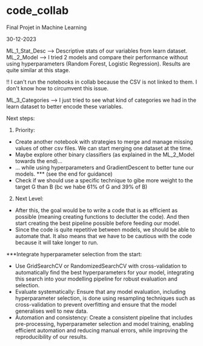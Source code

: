 # code_collab
Final Projet in Machine Learning


30-12-2023

ML_1_Stat_Desc --> Descriptive stats of our variables from learn dataset.
ML_2_Model --> I tried 2 models and compare their performance without using hyperparameters (Random Forest, Logistic Regression). Results are quite similar at this stage.

!! I can't run the notebooks in collab because the CSV is not linked to them. I don't know how to circumvent this issue.

ML_3_Categories --> I just tried to see what kind of categories we had in the learn dataset to better encode these variables.

Next steps:

1) Priority:
- Create another notebook with strategies to merge and manage missing values of other csv files.
  We can start merging one dataset at the time.
- Maybe explore other binary classifiers (as explained in the ML_2_Model towards the end)...
- ... while using hyperparameters and GradientDescent to better tune our models. *** (see the end for guidance)
- Check if we should use a specific technique to gibe more weight to the target G than B (bc we habe 61% of G and 39% of B)

2) Next Level:
- After this, the goal would be to write a code that is as efficient as possible (meaning creating functions to declutter the code). And then start creating the best pipeline possible before feeding our model.
- Since the code is quite repetitive between models, we should be able to automate that. It also means that we have to be cautious with the code because it will take longer to run.



***Integrate hyperparameter selection from the start:
- Use GridSearchCV or RandomizedSearchCV with cross-validation to automatically find the best hyperparameters for your model, integrating this search into your modelling pipeline for robust evaluation and selection.
- Evaluate systematically: Ensure that any model evaluation, including hyperparameter selection, is done using resampling techniques such as cross-validation to prevent overfitting and ensure that the model generalises well to new data.
- Automation and consistency: Create a consistent pipeline that includes pre-processing, hyperparameter selection and model training, enabling efficient automation and reducing manual errors, while improving the reproducibility of our results.
